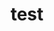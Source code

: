 ---
   layout: profile
   title : test
   Name: Anubhav Gupta
   University: Indraprastha University, Delhi
   City: New Delhi
   Country: India
   Bio: Hey ! I am Anubhav, I am a Python Enthusiast
   Favourite-Programming-Languages: Python
   Interests-Outside-Of-Tech: Gaming, Travel
   GitHub: https://github.com/anubhav06
   LinkedIn: https://www.linkedin.com/in/anubhav-gupta06/
   Twitter: https://twitter.com/anubhavstwt
   Image: anubhav.jpg
   Resume: https://drive.google.com/open?id=1rG7vzWnByQP2NN5Cp5soICh0EZaOl9ri
---